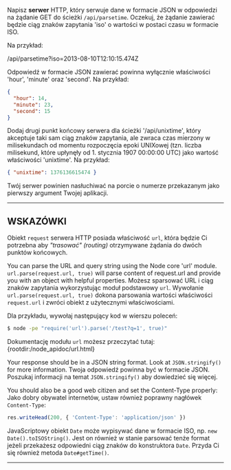 Napisz **serwer** HTTP, który serwuje dane w formacie JSON w odpowiedzi na żądanie GET do ścieżki `/api/parsetime`. Oczekuj, że żądanie zawierać będzie ciąg znaków zapytania 'iso' o wartości w postaci czasu w formacie ISO.

Na przykład:

  /api/parsetime?iso=2013-08-10T12:10:15.474Z

Odpowiedź w formacie JSON zawierać powinna wyłącznie właściwości 'hour', 'minute' oraz 'second'. Na przykład:

```json
{
  "hour": 14,
  "minute": 23,
  "second": 15
}
```

Dodaj drugi punkt końcowy serwera dla ścieżki '/api/unixtime', który akceptuje taki sam ciąg znaków zapytania, ale zwraca czas mierzony w milisekundach od momentu rozpoczęcia epoki UNIXowej (tzn. liczba milisekund, które upłynęły od 1. stycznia 1907 00:00:00 UTC) jako wartość właściwości 'unixtime'. Na przykład:

```json
{ "unixtime": 1376136615474 }
```

Twój serwer powinien nasłuchiwać na porcie o numerze przekazanym jako pierwszy argument Twojej aplikacji.

----------------------------------------------------------------------
## WSKAZÓWKI

Obiekt `request` serwera HTTP posiada właściwość `url`, która będzie Ci potrzebna aby *"trasować" (routing)* otrzymywane żądania do dwóch punktów końcowych.

You can parse the URL and query string using the Node core 'url' module. `url.parse(request.url, true)` will parse content of request.url and provide you with an object with helpful properties.
Możesz sparsować URL i ciąg znaków zapytania wykorzystując moduł podstawowy `url`. Wywołanie `url.parse(request.url, true)` dokona parsowania wartości właściwości `request.url` i zwróci obiekt z użytecznymi właściwościami.

Dla przykładu, wywołaj następujący kod w wierszu poleceń:

```sh
$ node -pe "require('url').parse('/test?q=1', true)"
```

Dokumentację modułu `url` możesz przeczytać tutaj:
  {rootdir:/node_apidoc/url.html}
  
Your response should be in a JSON string format. Look at `JSON.stringify()` for more information.
Twoja odpowiedź powinna być w formacie JSON. Poszukaj informacji na temat `JSON.stringify()` aby dowiedzieć się więcej.

You should also be a good web citizen and set the Content-Type properly:
Jako dobry obywatel internetów, ustaw również poprawny nagłówek `Content-Type`:

```js
res.writeHead(200, { 'Content-Type': 'application/json' })
```

JavaScriptowy obiekt `Date` może wypisywać dane w formacie ISO, np. `new Date().toISOString()`. Jest on również w stanie parsować tenże format jeżeli przekażesz odpowiedni ciąg znaków do konstruktora `Date`. Przyda Ci się również metoda `Date#getTime()`.

----------------------------------------------------------------------
